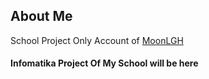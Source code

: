 ## About Me
School Project Only Account of [MoonLGH](https://github.com/MoonLGH)

#### Infomatika Project Of My School will be here
